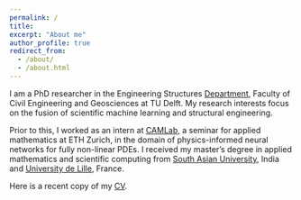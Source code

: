 ```yaml
---
permalink: /
title: 
excerpt: "About me"
author_profile: true
redirect_from: 
  - /about/
  - /about.html
---
```


I am a PhD researcher in the Engineering Structures [Department](https://www.tudelft.nl/citg/over-faculteit/afdelingen/engineering-structures/sections-labs/railway-engineering/staff), Faculty of Civil Engineering and Geosciences at TU Delft. My research interests focus on the fusion of scientific machine learning and structural engineering.

Prior to this, I worked as an intern at [CAMLab](https://camlab.ethz.ch), a seminar for applied mathematics at ETH Zurich, in the domain of physics-informed neural networks for fully non-linear PDEs. I received my master’s degree in applied mathematics and scientific computing from [South Asian University](https://sau.int), India and [University de Lille](https://www.univ-lille.fr), France.

Here is a recent copy of my  [CV](https://taniyakapoor.github.io/files/Taniya_CV-5.pdf).


